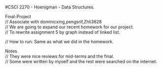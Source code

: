 #CSCI 2270 - Hoenigman - Data Structures. 

Final-Project  
// Associate with dominicxing,pengsrif,Zhli3628  
// We are going to expand our recent homework for our project.  
// To rewrite assignment 5 by graph instead of linked list.  

// How to run: Same as what we did in the homework.

Notes  
// They were nice reviews for mid-terms and the final.  
// Some were written by myself and the rest were searched on the internet. 
